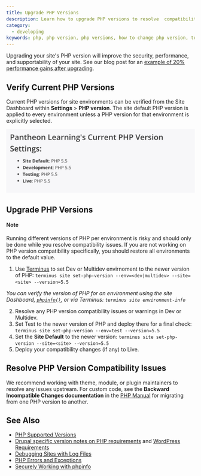 ```yaml
---
title: Upgrade PHP Versions
description: Learn how to upgrade PHP versions to resolve  compatibility issues.
category:
  - developing
keywords: php, php version, php versions, how to change php version, toggle php version, change php version, update php version, downgrade php version, switch php version
---
```

Upgrading your site's PHP version will improve the security, performance, and supportability of your site. See our blog post for an [example of 20% performance gains after upgrading](https://pantheon.io/blog/choose-your-own-php-adventure-php-55-now-available-20-performance-gains).
## Verify Current PHP Versions
Current PHP versions for site environments can be verified from the Site Dashboard within **Settings** > **PHP version**. The site default PHP version is applied to every environment unless a PHP version for that environment is explicitly selected.

![PHP Versions](/source/docs/assets/images/php-versions.png)

## Upgrade PHP Versions

<div class="alert alert-info" role="alert">
<h4>Note</h4>
Running different versions of PHP per environment is risky and should only be done while you resolve compatibility issues. If you are not working on PHP version compatibility specifically, you should restore all environments to the default value.
</div>

1. Use [Terminus](/docs/articles/local/cli) to set Dev or Multidev envirnoment to the newer version of PHP: `terminus site set-php-version --env=<dev|multidev> --site=<site> --version=5.5`

 _You can verify the version of PHP for an environment using the site Dashboard, [`phpinfo()`](/docs/articles/sites/secure-phpinfo/), or via Terminus: `terminus site environment-info`_

2. Resolve any PHP version compatibility issues or warnings in Dev or Multidev.
3. Set Test to the newer version of PHP and deploy there for a final check: `terminus site set-php-version --env=test --version=5.5`
4. Set the **Site Default** to the newer version: `terminus site set-php-version --site=<site> --version=5.5`
5. Deploy your compatibility changes (if any) to Live.

## Resolve PHP Version Compatibility Issues

We recommend working with theme, module, or plugin maintainers to resolve any issues upstream. For custom code, see the **Backward Incompatible Changes documentation** in the [PHP Manual](http://php.net/manual/en/appendices.php) for migrating from one PHP version to another.

## See Also

* [PHP Supported Versions](http://php.net/supported-versions.php)
* [Drupal specific version notes on PHP requirements](https://www.drupal.org/requirements/php#drupalversions) and [WordPress Requirements](https://wordpress.org/about/requirements/)
* [Debugging Sites with Log Files](/docs/articles/sites/logs/debugging-sites-with-log-files/)
* [PHP Errors and Exceptions](/docs/articles/sites/php-errors-and-exceptions/)
* [Securely Working with phpinfo](/docs/articles/sites/secure-phpinfo/)

